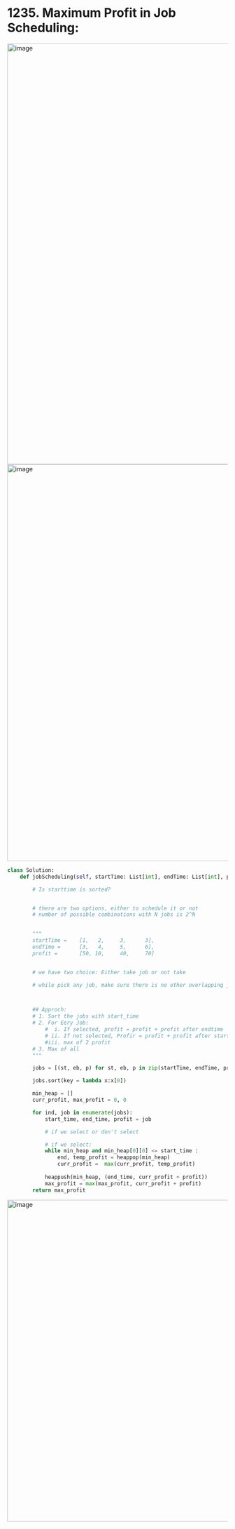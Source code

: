 # 1235. Maximum Profit in Job Scheduling:

<img width="960" alt="image" src="https://github.com/jatinbhutka/LeetCode-2022/assets/35987583/090a92c3-d125-4885-bae2-35be9690ed47">
<img width="905" alt="image" src="https://github.com/jatinbhutka/LeetCode-2022/assets/35987583/d7d5cfe6-7cab-4c38-86ea-b3ef07f3dd43">


```python
class Solution:
    def jobScheduling(self, startTime: List[int], endTime: List[int], profit: List[int]) -> int:

        # Is starttime is sorted?


        # there are two options, either to schedule it or not
        # number of possible combinations with N jobs is 2^N
        

        """
        startTime =    [1,   2,     3,      3], 
        endTime =      [3,   4,     5,      6], 
        profit =       [50, 10,     40,     70]


        # we have two choice: Either take job or not take

        # while pick any job, make sure there is no other overlapping job



        ## Approch:
        # 1. Sort the jobs with start_time
        # 2. For Eery Job:
            #  i. If selected, profit = profit + profit after endtime
            # ii. If not selected, Profir = profit + profit after start_time
            #iii. max of 2 profit
        # 3. Max of all
        """

        jobs = [(st, eb, p) for st, eb, p in zip(startTime, endTime, profit)]

        jobs.sort(key = lambda x:x[0])

        min_heap = []
        curr_profit, max_profit = 0, 0

        for ind, job in enumerate(jobs):
            start_time, end_time, profit = job

            # if we select or don't select

            # if we select:
            while min_heap and min_heap[0][0] <= start_time :
                end, temp_profit = heappop(min_heap)
                curr_profit =  max(curr_profit, temp_profit)
            
            heappush(min_heap, (end_time, curr_profit + profit))
            max_profit = max(max_profit, curr_profit + profit)
        return max_profit

```

<img width="734" alt="image" src="https://github.com/jatinbhutka/LeetCode-2022/assets/35987583/9c794ec8-4a5a-4b6e-9317-489a65905792">

